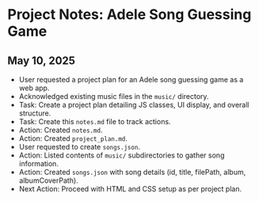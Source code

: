 # Project Notes: Adele Song Guessing Game

## May 10, 2025

-   User requested a project plan for an Adele song guessing game as a web app.
-   Acknowledged existing music files in the `music/` directory.
-   Task: Create a project plan detailing JS classes, UI display, and overall structure.
-   Task: Create this `notes.md` file to track actions.
-   Action: Created `notes.md`.
-   Action: Created `project_plan.md`.
-   User requested to create `songs.json`.
-   Action: Listed contents of `music/` subdirectories to gather song information.
-   Action: Created `songs.json` with song details (id, title, filePath, album, albumCoverPath).
-   Next Action: Proceed with HTML and CSS setup as per project plan.
